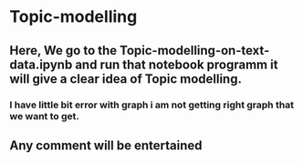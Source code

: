 # Topic-modelling
## Here, We go to the Topic-modelling-on-text-data.ipynb and run that notebook programm it will give a clear idea of Topic modelling.
### I have little bit error with graph i am not getting right graph that we want to get.
## Any comment will be entertained
